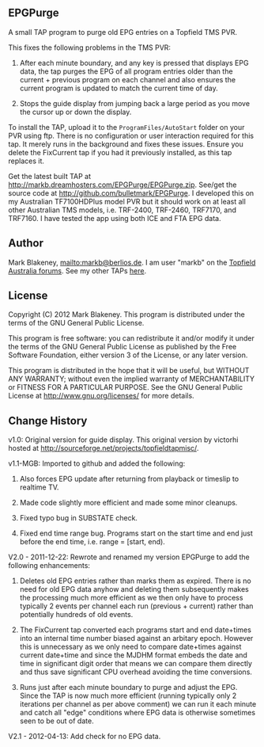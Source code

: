 ## EPGPurge

A small TAP program to purge old EPG entries on a Topfield TMS PVR.

This fixes the following problems in the TMS PVR:

1. After each minute boundary, and any key is pressed that displays EPG
   data, the tap purges the EPG of all program entries older than the
   current + previous program on each channel and also ensures the
   current program is updated to match the current time of day.

2. Stops the guide display from jumping back a large period as you move
   the cursor up or down the display.

To install the TAP, upload it to the `ProgramFiles/AutoStart` folder on
your PVR using ftp. There is no configuration or user interaction
required for this tap. It merely runs in the background and fixes these
issues. Ensure you delete the FixCurrent tap if you had it previously
installed, as this tap replaces it.

Get the latest built TAP at
<http://markb.dreamhosters.com/EPGPurge/EPGPurge.zip>. See/get the
source code at <http://github.com/bulletmark/EPGPurge>. I developed this
on my Australian TF7100HDPlus model PVR but it should work on at least
all other Australian TMS models, i.e. TRF-2400, TRF-2460, TRF7170, and
TRF7160. I have tested the app using both ICE and FTA EPG data.

## Author

Mark Blakeney, <mailto:markb@berlios.de>. I am user "markb" on the
[Topfield Australia forums](http://www.itopfield.com.au/forum/).
See my other TAPs [here](http://markb.dreamhosters.com/web/).

## License

Copyright (C) 2012 Mark Blakeney. This program is distributed under the
terms of the GNU General Public License.

This program is free software: you can redistribute it and/or modify it
under the terms of the GNU General Public License as published by the
Free Software Foundation, either version 3 of the License, or any later
version.

This program is distributed in the hope that it will be useful, but
WITHOUT ANY WARRANTY; without even the implied warranty of
MERCHANTABILITY or FITNESS FOR A PARTICULAR PURPOSE. See the GNU General
Public License at <http://www.gnu.org/licenses/> for more details.

## Change History

v1.0: Original version for guide display. This original version by
victorhi hosted at <http://sourceforge.net/projects/topfieldtapmisc/>.

v1.1-MGB: Imported to github and added the following:

1. Also forces EPG update after returning from playback or timeslip to
   realtime TV.

2. Made code slightly more efficient and made some minor cleanups.

3. Fixed typo bug in SUBSTATE check.

4. Fixed end time range bug. Programs start on the start time and end
   just before the end time, i.e. range = [start, end).

V2.0 - 2011-12-22: Rewrote and renamed my version EPGPurge to add the
following enhancements:

1. Deletes old EPG entries rather than marks them as expired. There is
   no need for old EPG data anyhow and deleting them subsequently makes
   the processing much more efficient as we then only have to process
   typically 2 events per channel each run (previous + current) rather
   than potentially hundreds of old events.

2. The FixCurrent tap converted each programs start and end date+times
   into an internal time number biased against an arbitary epoch.
   However this is unnecessary as we only need to compare date+times
   against current date+time and since the MJDHM format embeds the date
   and time in significant digit order that means we can compare them
   directly and thus save significant CPU overhead avoiding the time
   conversions.

3. Runs just after each minute boundary to purge and adjust the EPG.
   Since the TAP is now much more efficient (running typically only
   2 iterations per channel as per above comment) we can run it each
   minute and catch all "edge" conditions where EPG data is otherwise
   sometimes seen to be out of date.

V2.1 - 2012-04-13: Add check for no EPG data.

<!-- vim: se ai syn=markdown: -->
